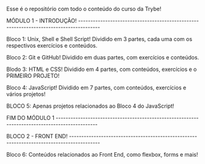 Esse é o repositório com todo o conteúdo do curso da Trybe!

MÓDULO 1 -  INTRODUÇÃO! ---------------------------------------------------------------------------------------

Bloco 1: Unix, Shell e Shell Script! Dividido em 3 partes, cada uma com os respectivos exercícios e conteúdos.

Bloco 2: Git e GitHub! Dividido em duas partes, com exercícios e conteúdos.

Blodo 3: HTML e CSS! Dividido em 4 partes, com conteúdos, exercícios e o PRIMEIRO PROJETO!

Bloco 4: JavaScript! Dividido em 7 partes, com conteúdos, exercícios e vários projetos!

BLOCO 5: Apenas projetos relacionados ao Bloco 4 do JavaScript!

FIM DO MÓDULO 1 -----------------------------------------------------------------------------------------------



BLOCO 2 - FRONT END! ------------------------------------------------------------------------------------------

Bloco 6: Conteúdos relacionados ao Front End, como flexbox, forms e mais!
